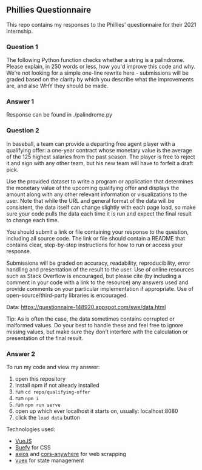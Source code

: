 ## Phillies Questionnaire

This repo contains my responses to the Phillies' questionnaire for their 2021 internship.

### Question 1

The following Python function checks whether a string is a palindrome. Please explain, in 250 words or less, how you'd improve this code and why. We’re not looking for a simple one-line rewrite here - submissions will be graded based on the clarity by which you describe what the improvements are, and also WHY they should be made.

### Answer 1

Response can be found in ./palindrome.py

### Question 2

In baseball, a team can provide a departing free agent player with a qualifying offer: a one-year contract whose monetary value is the average of the 125 highest salaries from the past season. The player is free to reject it and sign with any other team, but his new team will have to forfeit a draft pick.

Use the provided dataset to write a program or application that determines the monetary value of the upcoming qualifying offer and displays the amount along with any other relevant information or visualizations to the user. Note that while the URL and general format of the data will be consistent, the data itself can change slightly with each page load, so make sure your code pulls the data each time it is run and expect the final result to change each time.

You should submit a link or file containing your response to the question, including all source code. The link or file should contain a README that contains clear, step-by-step instructions for how to run or access your response.

Submissions will be graded on accuracy, readability, reproducibility, error handling and presentation of the result to the user. Use of online resources such as Stack Overflow is encouraged, but please cite (by including a comment in your code with a link to the resource) any answers used and provide comments on your particular implementation if appropriate. Use of open-source/third-party libraries is encouraged.

Data: https://questionnaire-148920.appspot.com/swe/data.html

Tip: As is often the case, the data sometimes contains corrupted or malformed values. Do your best to handle these and feel free to ignore missing values, but make sure they don’t interfere with the calculation or presentation of the final result.

### Answer 2

To run my code and view my answer:

1. open this repository
2. install npm if not already installed
3. run `cd repo/qualifying-offer`
4. run `npm i`
5. run `npm run serve`
6. open up which ever localhost it starts on, usually: localhost:8080
7. click the `load data` button

Technologies used:

- [VueJS](https://cli.vuejs.org/)
- [Buefy](https://buefy.org/) for CSS
- [axios](https://axios-http.com/) and [cors-anywhere](https://www.npmjs.com/package/cors-anywhere#client) for web scrapping
- [vuex](https://vuex.vuejs.org/) for state management
